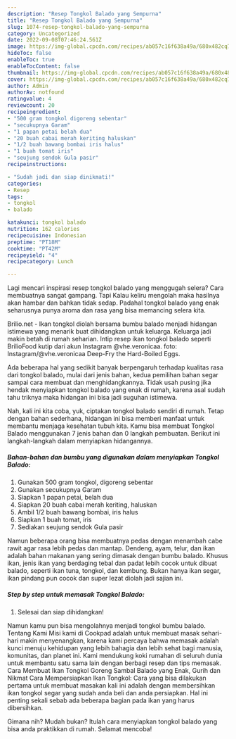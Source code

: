 ```yaml
---
description: "Resep Tongkol Balado yang Sempurna"
title: "Resep Tongkol Balado yang Sempurna"
slug: 1074-resep-tongkol-balado-yang-sempurna
category: Uncategorized
date: 2022-09-08T07:46:24.561Z
image: https://img-global.cpcdn.com/recipes/ab057c16f638a49a/680x482cq70/tongkol-balado-foto-resep-utama.jpg
hideToc: false
enableToc: true
enableTocContent: false
thumbnail: https://img-global.cpcdn.com/recipes/ab057c16f638a49a/680x482cq70/tongkol-balado-foto-resep-utama.jpg
cover: https://img-global.cpcdn.com/recipes/ab057c16f638a49a/680x482cq70/tongkol-balado-foto-resep-utama.jpg
author: Admin
authorAv: notfound
ratingvalue: 4
reviewcount: 20
recipeingredient:
- "500 gram tongkol digoreng sebentar"
- "secukupnya Garam"
- "1 papan petai belah dua"
- "20 buah cabai merah keriting haluskan"
- "1/2 buah bawang bombai iris halus"
- "1 buah tomat iris"
- "seujung sendok Gula pasir"
recipeinstructions:

- "Sudah jadi dan siap dinikmati!"
categories:
- Resep
tags:
- tongkol
- balado

katakunci: tongkol balado 
nutrition: 162 calories
recipecuisine: Indonesian
preptime: "PT18M"
cooktime: "PT42M"
recipeyield: "4"
recipecategory: Lunch

---
```



Lagi mencari inspirasi resep tongkol balado yang menggugah selera? Cara membuatnya sangat gampang. Tapi Kalau keliru mengolah maka hasilnya akan hambar dan bahkan tidak sedap. Padahal tongkol balado yang enak seharusnya punya aroma dan rasa yang bisa memancing selera kita.


Brilio.net - Ikan tongkol diolah bersama bumbu balado menjadi hidangan istimewa yang menarik buat dihidangkan untuk keluarga. Keluarga jadi makin betah di rumah seharian. Intip resep ikan tongkol balado seperti BrilioFood kutip dari akun Instagram @vhe.veronicaa. foto: Instagram/@vhe.veronicaa Deep-Fry the Hard-Boiled Eggs.

Ada beberapa hal yang sedikit banyak berpengaruh terhadap kualitas rasa dari tongkol balado, mulai dari jenis bahan, kedua pemilihan bahan segar sampai cara membuat dan menghidangkannya. Tidak usah pusing jika hendak menyiapkan tongkol balado yang enak di rumah, karena asal sudah tahu triknya maka hidangan ini bisa jadi suguhan istimewa.


Nah, kali ini kita coba, yuk, ciptakan tongkol balado sendiri di rumah. Tetap dengan bahan sederhana, hidangan ini bisa memberi manfaat untuk membantu menjaga kesehatan tubuh kita. Kamu bisa membuat Tongkol Balado menggunakan 7 jenis bahan dan 0 langkah pembuatan. Berikut ini langkah-langkah dalam menyiapkan hidangannya.

<!--inarticleads1-->

##### Bahan-bahan dan bumbu yang digunakan dalam menyiapkan Tongkol Balado:

1. Gunakan 500 gram tongkol, digoreng sebentar
1. Gunakan secukupnya Garam
1. Siapkan 1 papan petai, belah dua
1. Siapkan 20 buah cabai merah keriting, haluskan
1. Ambil 1/2 buah bawang bombai, iris halus
1. Siapkan 1 buah tomat, iris
1. Sediakan seujung sendok Gula pasir


Namun beberapa orang bisa membuatnya pedas dengan menambah cabe rawit agar rasa lebih pedas dan mantap. Dendeng, ayam, telur, dan ikan adalah bahan makanan yang sering dimasak dengan bumbu balado. Khusus ikan, jenis ikan yang berdaging tebal dan padat lebih cocok untuk dibuat balado, seperti ikan tuna, tongkol, dan kembung. Bukan hanya ikan segar, ikan pindang pun cocok dan super lezat diolah jadi sajian ini. 

<!--inarticleads2-->

##### Step by step untuk memasak Tongkol Balado:


1. Selesai dan siap dihidangkan!

Namun kamu pun bisa mengolahnya menjadi tongkol bumbu balado. Tentang Kami Misi kami di Cookpad adalah untuk membuat masak sehari-hari makin menyenangkan, karena kami percaya bahwa memasak adalah kunci menuju kehidupan yang lebih bahagia dan lebih sehat bagi manusia, komunitas, dan planet ini. Kami mendukung koki rumahan di seluruh dunia untuk membantu satu sama lain dengan berbagi resep dan tips memasak. Cara Membuat Ikan Tongkol Goreng Sambal Balado yang Enak, Gurih dan Nikmat Cara Mempersiapkan Ikan Tongkol: Cara yang bisa dilakukan pertama untuk membuat masakan kali ini adalah dengan membersihkan ikan tongkol segar yang sudah anda beli dan anda persiapkan. Hal ini penting sekali sebab ada beberapa bagian pada ikan yang harus dibersihkan. 

Gimana nih? Mudah bukan? Itulah cara menyiapkan tongkol balado yang bisa anda praktikkan di rumah. Selamat mencoba!
